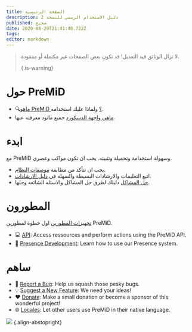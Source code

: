 ```yaml
---
title: الصفحة الرئيسية
description: دليل الاستخدام الرسمي للنسخة 2
published: صحيح
date: 2020-08-29T21:41:40.722Z
tags:
editor: markdown
---
```


> لا تزال الوثائق قيد التعديل! قد تكون بعض الصفحات غير مكتملة أو مفقودة. 
> 
> {.is-warning}

# حول PreMiD
- :mag:[ماهو PreMiD ؟](/about) ولماذا عليك استخدامه.
- [ماهي واجهة الدسكورد](https://discordapp.com/rich-presence) جميع ماتود معرفته عنها.

# ابدء

مع PreMiD وسهولة استخدامة وتحميلة وتثبيته. يحب ان تكون مواكب وعصري.

- يجب ان تتأكد من مطابقة [موصفات النظام](/install/requirements).
- اتبع التعليمات والارشادات البسيطة والسهله في [دليل الارشادات](/install).
- [حل المشاكل](/troubleshooting) دليلك لطرق حل المشاكل والاسئله الشائعه وحلها.

# المطورون

[تجهيزات المطورين](/dev) اول خطوة لمطورين PreMiD.

- :computer: [API](/dev/api): Access ressources and perform actions using the PreMiD API.
- :wrench: [Presence Development](/dev/presence): Learn how to use our Presence system.

# ساهم
- :bug: [Report a Bug](https://github.com/PreMiD): Help us squash those pesky bugs.
- :bulb: [Suggest a New Feature](https://discord.premid.app/): We need your ideas!
- :heart: [Donate](https://www.patreon.com/Timeraa): Make a small donation or become a sponsor of this wonderful project!
- :globe_with_meridians: [Locales](https://translate.premid.app): Let other users use PreMiD in their native language.

![](https://beta.premid.app/img/logo.2b414dc2.gif) {.align-abstopright}